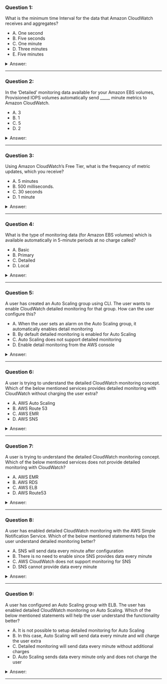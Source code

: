 ### Question 1:

What is the minimum time Interval for the data that Amazon CloudWatch receives and aggregates?

- A. One second
- B. Five seconds
- C. One minute
- D. Three minutes
- E. Five minutes

<details><summary>Answer:</summary><p>
[C]

Explanation:

Question 1@http://jayendrapatil.com/cloudwatch-monitoring-supported-aws-services/

</p></details><hr>

### Question 2:

In the ‘Detailed’ monitoring data available for your Amazon EBS volumes, Provisioned IOPS volumes automatically send _____ minute metrics to Amazon CloudWatch.

- A. 3
- B. 1
- C. 5
- D. 2

<details><summary>Answer:</summary><p>
[B]

Explanation:

Question 2@http://jayendrapatil.com/cloudwatch-monitoring-supported-aws-services/

</p></details><hr>

### Question 3:

Using Amazon CloudWatch’s Free Tier, what is the frequency of metric updates, which you receive?

- A. 5 minutes
- B. 500 milliseconds.
- C. 30 seconds
- D. 1 minute

<details><summary>Answer:</summary><p>
[A]

Explanation:

Question 3@http://jayendrapatil.com/cloudwatch-monitoring-supported-aws-services/

</p></details><hr>

### Question 4:

What is the type of monitoring data (for Amazon EBS volumes) which is available automatically in 5-minute periods at no charge called?

- A. Basic
- B. Primary
- C. Detailed
- D. Local

<details><summary>Answer:</summary><p>
[A]

Explanation:

Question 4@http://jayendrapatil.com/cloudwatch-monitoring-supported-aws-services/

</p></details><hr>

### Question 5:

A user has created an Auto Scaling group using CLI. The user wants to enable CloudWatch detailed monitoring for that group. How can the user configure this?

- A. When the user sets an alarm on the Auto Scaling group, it automatically enables detail monitoring
- B. By default detailed monitoring is enabled for Auto Scaling
- C. Auto Scaling does not support detailed monitoring
- D. Enable detail monitoring from the AWS console

<details><summary>Answer:</summary><p>
[B]

Explanation:

Question 5@http://jayendrapatil.com/cloudwatch-monitoring-supported-aws-services/

B: Detailed monitoring is enabled when you create the launch configuration using the AWS CLI or an API

</p></details><hr>

### Question 6:

A user is trying to understand the detailed CloudWatch monitoring concept. Which of the below mentioned services provides detailed monitoring with CloudWatch without charging the user extra?

- A. AWS Auto Scaling
- B. AWS Route 53
- C. AWS EMR
- D. AWS SNS

<details><summary>Answer:</summary><p>
[B]

Explanation:

Question 6@http://jayendrapatil.com/cloudwatch-monitoring-supported-aws-services/

</p></details><hr>

### Question 7:

A user is trying to understand the detailed CloudWatch monitoring concept. Which of the below mentioned services does not provide detailed monitoring with CloudWatch?

- A. AWS EMR
- B. AWS RDS
- C. AWS ELB
- D. AWS Route53

<details><summary>Answer:</summary><p>
[A]

Explanation:

Question 7@http://jayendrapatil.com/cloudwatch-monitoring-supported-aws-services/

</p></details><hr>

### Question 8:

A user has enabled detailed CloudWatch monitoring with the AWS Simple Notification Service. Which of the below mentioned statements helps the user understand detailed monitoring better?

- A. SNS will send data every minute after configuration
- B. There is no need to enable since SNS provides data every minute
- C. AWS CloudWatch does not support monitoring for SNS
- D. SNS cannot provide data every minute

<details><summary>Answer:</summary><p>
[D]

Explanation:

Question 8@http://jayendrapatil.com/cloudwatch-monitoring-supported-aws-services/

</p></details><hr>

### Question 9:

A user has configured an Auto Scaling group with ELB. The user has enabled detailed CloudWatch monitoring on Auto Scaling. Which of the below mentioned statements will help the user understand the functionality better?

- A. It is not possible to setup detailed monitoring for Auto Scaling
- B. In this case, Auto Scaling will send data every minute and will charge the user extra
- C. Detailed monitoring will send data every minute without additional charges
- D. Auto Scaling sends data every minute only and does not charge the user

<details><summary>Answer:</summary><p>
[B]

Explanation:

Question 9@http://jayendrapatil.com/cloudwatch-monitoring-supported-aws-services/

</p></details><hr>

